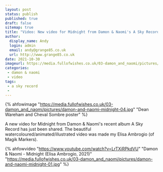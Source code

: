 ```yaml
---
layout: post
status: publish
published: true
draft: false
sitemap: true
title: "Video: New video for Midnight from Damon & Naomi's A Sky Record"" 
author: 
  display_name: Andy
  login: admin
  email: andy@grange85.co.uk
  url: http://www.grange85.co.uk
date: 2021-10-30
imageurl: https://media.fullofwishes.co.uk/03-damon_and_naomi/pictures/damon-and-naomi-midnight-04.jpg
categories:
 - damon & naomi
 - video
tags:
 - a sky record 
 - 
---
```


{% ahfowimage "https://media.fullofwishes.co.uk/03-damon_and_naomi/pictures/damon-and-naomi-midnight-04.jpg" "Dean Wareham and Cheval Sombre poster" %}

A new video for Midnight from Damon & Naomi's recent album A Sky Record has just been shared. The beautiful watercoloured/animated/illustrated video was made my Elisa Ambrogio (of Magik Markers).

{% ahfowvideo "https://www.youtube.com/watch?v=LrTXiRPkdVU" "Damon & Naomi - Midnight (Elisa Ambrogio, 2021)" "https://media.fullofwishes.co.uk/03-damon_and_naomi/pictures/damon-and-naomi-midnight-01.jpg" %}

